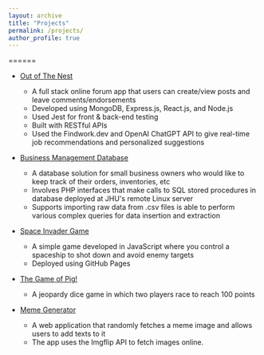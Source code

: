 ```yaml
---
layout: archive
title: "Projects"
permalink: /projects/
author_profile: true
---
```


======
* [Out of The Nest](tinyurl.com/out-of-the-nest)
  * A full stack online forum app that users can create/view posts and leave comments/endorsements
  * Developed using MongoDB, Express.js, React.js, and Node.js
  * Used Jest for front & back-end testing
  * Built with RESTful APIs
  * Used the Findwork.dev and OpenAI ChatGPT API to give real-time job recommendations and personalized suggestions

* [Business Management Database](https://www.ugrad.cs.jhu.edu/~lguo21)
  * A database solution for small business owners who would like to keep track of their orders, inventories, etc
  * Involves PHP interfaces that make calls to SQL stored procedures in database deployed at JHU's remote Linux server
  * Supports importing raw data from .csv files is able to perform various complex queries for data insertion and extraction

* [Space Invader Game](https://cs280fa22-homework.github.io/homework-2-mo3300047)
  * A simple game developed in JavaScript where you control a spaceship to shot down and avoid enemy targets
  * Deployed using GitHub Pages

* [The Game of Pig!](https://cs280fa22-homework.github.io/homework-1-mo3300047)
  * A jeopardy dice game in which two players race to reach 100 points

* [Meme Generator](https://cs280fa22-homework.github.io/hw3-meme-gen-mo3300047)
  * A web application that randomly fetches a meme image and allows users to add texts to it
  * The app uses the Imgflip API to fetch images online.
